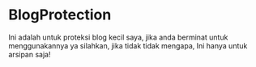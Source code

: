 # BlogProtection
Ini adalah untuk proteksi blog kecil saya, jika anda berminat untuk menggunakannya ya silahkan, jika tidak tidak mengapa, Ini hanya untuk arsipan saja!
